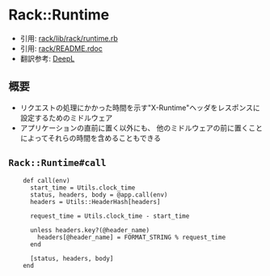 # Rack::Runtime
- 引用: [rack/lib/rack/runtime.rb](https://github.com/rack/rack/blob/master/lib/rack/runtime.rb)
- 引用: [rack/README.rdoc](https://github.com/rack/rack/blob/master/README.rdoc)
- 翻訳参考: [DeepL](https://www.deepl.com/translator)

## 概要
- リクエストの処理にかかった時間を示す"X-Runtime"ヘッダをレスポンスに設定するためのミドルウェア
- アプリケーションの直前に置く以外にも、
  他のミドルウェアの前に置くことによってそれらの時間を含めることもできる

## `Rack::Runtime#call`
```
    def call(env)
      start_time = Utils.clock_time
      status, headers, body = @app.call(env)
      headers = Utils::HeaderHash[headers]

      request_time = Utils.clock_time - start_time

      unless headers.key?(@header_name)
        headers[@header_name] = FORMAT_STRING % request_time
      end

      [status, headers, body]
    end
```
